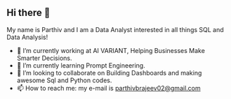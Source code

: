 ## Hi there 👋

My name is Parthiv and I am a Data Analyst interested in all things SQL and Data Analysis!

- 🔭 I’m currently working at AI VARIANT, Helping Businesses Make Smarter Decisions. 
- 🌱 I’m currently learning Prompt Engineering.
- 👯 I’m looking to collaborate on Building Dashboards and making awesome Sql and Python codes.
- 📫 How to reach me: my e-mail is parthivbrajeev02@gmail.com
<!--
**ParthivBRajeev/ParthivBRajeev** is a ✨ _special_ ✨ repository because its `README.md` (this file) appears on your GitHub profile.

Here are some ideas to get you started:


- 🤔 I’m looking for help with ...
- 💬 Ask me about ...
- 😄 Pronouns: ...
- ⚡ Fun fact: ...
-->
